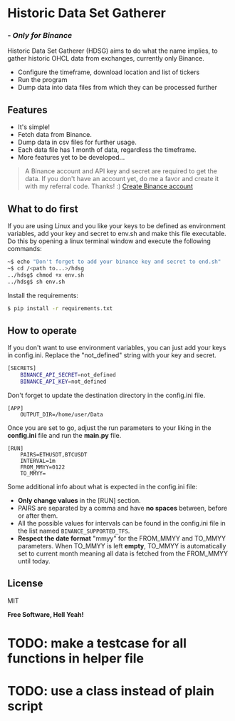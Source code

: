 # Historic Data Set Gatherer
### *- Only for Binance*

Historic Data Set Gatherer (HDSG) aims to do what the 
name implies, to gather historic OHCL data from 
exchanges, currently only Binance. 

- Configure the timeframe, download location and list of tickers
- Run the program
- Dump data into data files from which they can be processed further

## Features

- It's simple!
- Fetch data from Binance.
- Dump data in csv files for further usage.
- Each data file has 1 month of data, regardless the timeframe.
- More features yet to be developed...

> A Binance account and API key and secret are required 
> to get the data. If you don't have an account yet, do 
> me a favor and create it with my referral code. 
> Thanks! :)
> [Create Binance account](https://accounts.binance.me/en/register?ref=11263187)


## What to do first

If you are using Linux and you like your keys to
be defined as environment variables, add your key
and secret to env.sh and make this file executable. 
Do this by opening a linux terminal window and 
execute the following commands:
```sh
~$ echo "Don't forget to add your binance key and secret to end.sh"
~$ cd /<path to...>/hdsg
../hdsg$ chmod +x env.sh
../hdsg$ sh env.sh
```
Install the requirements:
```sh
$ pip install -r requirements.txt
```

## How to operate

If you don't want to use environment variables, you can
just add your keys in config.ini. Replace the "not_defined"
string with your key and secret.
```sh
[SECRETS]
    BINANCE_API_SECRET=not_defined
    BINANCE_API_KEY=not_defined
```
Don't forget to update the destination directory in the 
config.ini file.
```
[APP]
    OUTPUT_DIR=/home/user/Data
```
Once you are set to go, adjust the run parameters to your
liking in the **config.ini** file and run the 
**main.py** file.
```
[RUN]
    PAIRS=ETHUSDT,BTCUSDT
    INTERVAL=1m
    FROM_MMYY=0122
    TO_MMYY=
```
Some additional info about what is expected in the 
config.ini file:
- **Only change values** in the [RUN] section.
- PAIRS are separated by a comma and have **no spaces** 
between, before or after them.
- All the possible values for intervals can be found in
the config.ini file in the list named 
`BINANCE_SUPPORTED_TFS`.
- **Respect the date format** "mmyy" for the FROM_MMYY 
and TO_MMYY parameters. When TO_MMYY is left **empty**, 
TO_MMYY is automatically set to current month meaning 
all data is fetched from the FROM_MMYY until today.

## License

MIT

**Free Software, Hell Yeah!**

# TODO: make a testcase for all functions in helper file
# TODO: use a class instead of plain script